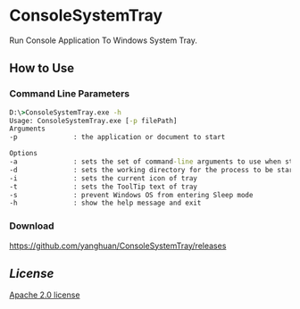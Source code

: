 # ConsoleSystemTray
Run Console Application To Windows System Tray.

## How to Use 
### Command Line Parameters
```cmd
D:\>ConsoleSystemTray.exe -h
Usage: ConsoleSystemTray.exe [-p filePath]
Arguments 
-p              : the application or document to start

Options
-a              : sets the set of command-line arguments to use when starting the application 
-d              : sets the working directory for the process to be started
-i              : sets the current icon of tray
-t              : sets the ToolTip text of tray
-s				: prevent Windows OS from entering Sleep mode	
-h              : show the help message and exit   
```

### Download
https://github.com/yanghuan/ConsoleSystemTray/releases

## *License*
[Apache 2.0 license](https://raw.githubusercontent.com/yanghuan/ConsoleSystemTray/master/LICENSE)

